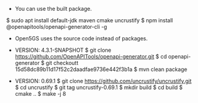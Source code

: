 
* You can use the built package.

$ sudo apt install default-jdk maven cmake uncrustify
$ npm install @openapitools/openapi-generator-cli -g



* Open5GS uses the source code instead of packages.

- VERSION: 4.3.1-SNAPSHOT
$ git clone https://github.com/OpenAPITools/openapi-generator.git
$ cd openapi-generator
$ git checkoutt 15d58dc89b11d17f52c2daadfae9736e442f3b1a
$ mvn clean package

- VERSION: 0.69.1
$ git clone https://github.com/uncrustify/uncrustify.git
$ cd uncrustify
$ git tag uncrustify-0.69.1
$ mkdir build
$ cd build
$ cmake ..
$ make -j 8

